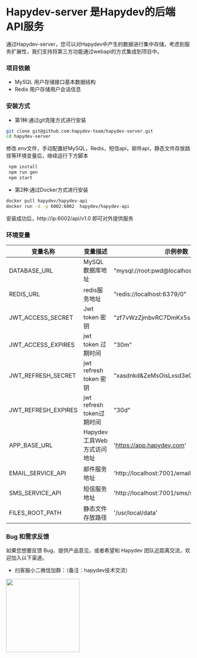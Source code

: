 # Hapydev-server 是Hapydev的后端API服务

通过Hapydev-server，您可以对Hapydev中产生的数据进行集中存储，考虑到服务扩展性，我们支持将第三方功能通过webapi的方式集成到项目中。

### 项目依赖

- MySQL 用户存储接口基本数据结构
- Redis 用户存储用户会话信息

### 安装方式

- 第1种:通过git克隆方式进行安装

```bash
git clone git@github.com:hapydev-team/hapydev-server.git
cd hapydev-server
```

修改.env文件，手动配置好MySQL，Redis，短信api，邮件api，静态文件存放路径等环境变量后，继续运行下方脚本

```bash
 npm install
 npm run gen
 npm start
```

- 第2种:通过Docker方式进行安装

```bash
docker pull hapydev/hapydev-api
docker run -d -p 6002:6002  hapydev/hapydev-api
```

安装成功后，http://ip:6002/api/v1.0 即可对外提供服务

### 环境变量

| 变量名称            | 变量描述                   | 示例参数                                  |
| ------------------- | -------------------------- | ----------------------------------------- |
| DATABASE_URL        | MySQL数据库地址            | "mysql://root:pwd@localhost:3306/hapydev" |
| REDIS_URL           | redis服务地址              | "redis://localhost:6379/0"                |
| JWT_ACCESS_SECRET   | Jwt token 密钥             | "zf7vWzZjmbvRC7DmKx5s326DpdV23g50"        |
| JWT_ACCESS_EXPIRES  | jwt token 过期时间         | "30m"                                     |
| JWT_REFRESH_SECRET  | jwt refresh token 密钥     | "xasdnkd&ZeMsOisLxsd3e0HgsTsxshjd"        |
| JWT_REFRESH_EXPIRES | jwt refresh token过期时间  | "30d"                                     |
| APP_BASE_URL        | Hapydev工具Web方式访问地址 | 'https://app.hapydev.com'                 |
| EMAIL_SERVICE_API   | 邮件服务地址               | 'http://localhost:7001/email/send'        |
| SMS_SERVICE_API     | 短信服务地址               | 'http://localhost:7001/sms/send'          |
| FILES_ROOT_PATH     | 静态文件存放路径           | '/usr/local/data'                         |

### Bug 和需求反馈

如果您想要反馈 Bug、提供产品意见，或者希望和 Hapydev 团队近距离交流，欢迎加入以下渠道。

- 扫客服小二微信加群：（备注：hapydev技术交流）

<p align="left"><img src="https://github.com/hapydev-team/hapydev/raw/main/src/assets/products/contact-wechat.png" width="200"  /></p>
